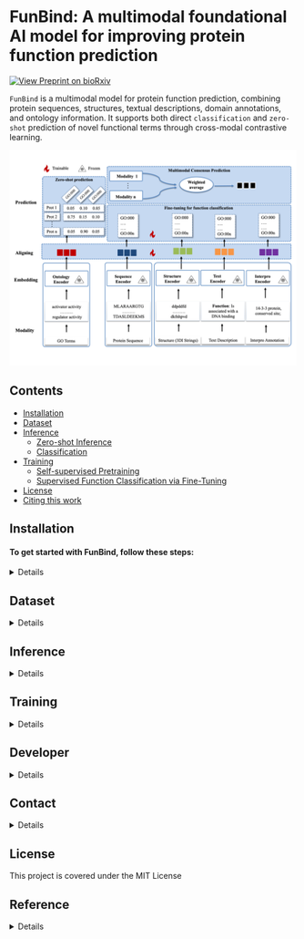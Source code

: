 # FunBind: A multimodal foundational AI model for improving protein function prediction
[![View Preprint on bioRxiv](https://img.shields.io/badge/Preprint-bioRxiv-b31b1b)](https://github.com/jianlin-cheng/FunBind/blob/main/model.png)



`FunBind` is a multimodal model for protein function prediction, combining protein sequences, structures, textual descriptions, domain annotations, and ontology information.
It supports both direct `classification` and `zero-shot` prediction of novel functional terms through cross-modal contrastive learning.

![Method overview ](models/model.png)


## Contents

- [Installation](#installation)
- [Dataset](#dataset)
- [Inference](#inference)
    - [Zero-shot Inference](#zero-shot-inference)
    - [Classification](#function-classification)
- [Training](#training)
    - [Self-supervised Pretraining](#self-supervised-pretraining)
    - [Supervised Function Classification via Fine-Tuning](#supervised-function-classification-via-fine-tuning)
- [License](#license)
- [Citing this work](#reference)



## Installation
#### To get started with FunBind, follow these steps:

<details>

1. Clone the Repository
```
git clone https://github.com/jianlin-cheng/FunBind.git
cd FunBind
```

2. Download checkpoints (~ GB total):
```
wget url-for-data
unzip downloaded-data
```

3. Set Up the Conda Environment:
```bash
conda env create -f FunBind.yml
conda activate FunBind
```
</details>


## Dataset 

<details>

Sample Sequence Data:
```
Sequence data can be provided in the fasat format. See [`examples/sequence.fasta`](examples/text.txt).
```

Sample Structure Data:
```
Structure Data can be downloaded from Alphafold, and converted to 3DI sequences. see [](https://github.com/mheinzinger/ProstT5).
```

Sample Text Data:
```
The text data can be provided in the [UniProt Flat Text format]
(https://www.uniprot.org/help/uniprotkb_format). You can 
download data in this format using the [UniProt ID Mapping 
tool](https://www.uniprot.org/id-mapping). For an example of
 the expected format, please refer to the file located at
  [`examples/text.txt`](examples/text.txt).
```

Sample Interpro Data:
```
Interpro data is can be downloaded or generated with Interproscan [Interpro](https://www.ebi.ac.uk/interpro/download/)
```

Sample Ontology Data:
```

```

</details>

## Inference
<details>



### Zero-shot Inference

```bash
    python zeroshot_inference.py [-h] \
        --input-path INPUT_PATH \
        --modality {Sequence,Structure,Text,Interpro} \
        --ontology-path ONTOLOGY_PATH \
        --go-graph GO_GRAPH \
        --model-checkpoint MODEL_CHECKPOINT \
        [--batch BATCH] \
        [--topk TOPK] \
        [--device DEVICE]
```

####  Example:

To run zero-shot inference using Text modality on the sample data in the examples/ directory:

```bash
python zeroshot_inference.py \
    --model-checkpoint /path/to/funbind_checkpoint.pth \
    --input-path examples/text.txt \
    --modality Text \
    --ontology-path examples/ontology.txt \
    --go-graph examples/go-basic.obo
```



This will give you the output
```python
Predictions for protein: Q64565
Top 1 term: ('GO:0170035',), Score: 85.83%
Top 2 term: ('GO:0170033',), Score: 13.29%
Top 3 term: ('GO:1902674',), Score: 0.34%
-----------------------------
Predictions for protein: A8BPK8
Top 1 term: ('GO:1905504',), Score: 87.74%
Top 2 term: ('GO:0097561',), Score: 5.90%
Top 3 term: ('GO:0097560',), Score: 5.66%
-----------------------------
Predictions for protein: Q12198
Top 1 term: ('GO:0170043',), Score: 63.78%
Top 2 term: ('GO:0170033',), Score: 20.56%
Top 3 term: ('GO:0170041',), Score: 9.86%
-----------------------------
Predictions for protein: P18335
Top 1 term: ('GO:0170038',), Score: 95.72%
Top 2 term: ('GO:0170035',), Score: 3.15%
Top 3 term: ('GO:0170039',), Score: 1.13%
-----------------------------
```


### Function Classification

```bash
python train.py --epochs [Number_epoch] --folder [intermediate_folder]
```

</details>

## Training
<details>

### Self-supervised Pretraining

### Supervised Function Classification via Fine-Tuning

</details>

## Developer

<details>

```
Frimpong Boadu
Deparment of Computer Science
University of Missouri
Columbia, MO 65211, USA
Email: fbqc9@missouri.edu
```
</details>


## Contact
<details>

```
Jianlin (Jack) Cheng, PhD, AAAS Fellow
Curators' Distinguished Professor
William and Nancy Thompson Distinguished Professor
Department of Electrical Engineering and Computer Science
University of Missouri
Columbia, MO 65211, USA
Email: chengji@missouri.edu
```

</details>

## License
This project is covered under the MIT License

## Reference
<details>
Boadu, F., Wang, Y., Cheng, J. A unified multimodal model for generalizable zero-shot and supervised protein function prediction. Submitted. 
</details>
